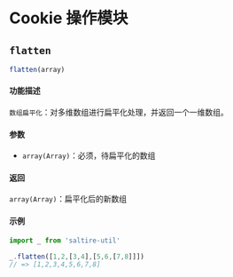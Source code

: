 # Cookie 操作模块

## `flatten` <Badge text="0.0.1+"/>

``` javascript
flatten(array)
```

#### 功能描述

`数组扁平化`：对多维数组进行扁平化处理，并返回一个一维数组。

#### 参数

- `array(Array)`：必须，待扁平化的数组

#### 返回

`array(Array)`：扁平化后的新数组

#### 示例

``` javascript
import _ from 'saltire-util'

_.flatten([1,2,[3,4],[5,6,[7,8]]])
// => [1,2,3,4,5,6,7,8]
```
